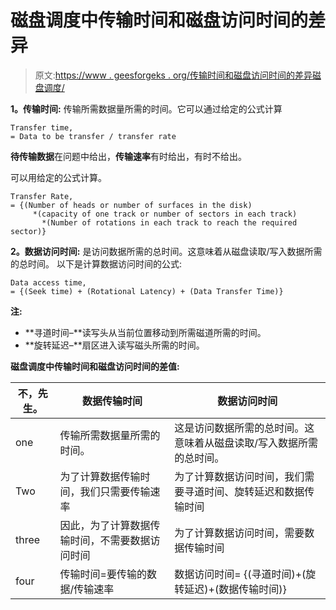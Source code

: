 # 磁盘调度中传输时间和磁盘访问时间的差异

> 原文:[https://www . geesforgeks . org/传输时间和磁盘访问时间的差异磁盘调度/](https://www.geeksforgeeks.org/difference-between-transfer-time-and-disk-access-time-in-disk-scheduling/)

**1。传输时间:**
传输所需数据量所需的时间。它可以通过给定的公式计算

```
Transfer time,
= Data to be transfer / transfer rate 
```

**待传输数据**在问题中给出，**传输速率**有时给出，有时不给出。

可以用给定的公式计算。

```
Transfer Rate,
= {(Number of heads or number of surfaces in the disk)
     *(capacity of one track or number of sectors in each track)
       *(Number of rotations in each track to reach the required sector)}
```

**2。数据访问时间:**
是访问数据所需的总时间。这意味着从磁盘读取/写入数据所需的总时间。
以下是计算数据访问时间的公式:

```
Data access time,
= {(Seek time) + (Rotational Latency) + (Data Transfer Time)} 
```

**注:**

*   **寻道时间–**读写头从当前位置移动到所需磁道所需的时间。
*   **旋转延迟–**扇区进入读写磁头所需的时间。

**磁盘调度中传输时间和磁盘访问时间的差值:**

<center>

| 不，先生。 | 数据传输时间 | 数据访问时间 |
| --- | --- | --- |
| one | 传输所需数据量所需的时间。 | 这是访问数据所需的总时间。这意味着从磁盘读取/写入数据所需的总时间。 |
| Two | 为了计算数据传输时间，我们只需要传输速率 | 为了计算数据访问时间，我们需要寻道时间、旋转延迟和数据传输时间 |
| three | 因此，为了计算数据传输时间，不需要数据访问时间 | 为了计算数据访问时间，需要数据传输时间 |
| four | 传输时间=要传输的数据/传输速率 | 数据访问时间= {(寻道时间)+(旋转延迟)+(数据传输时间)} |

</center>